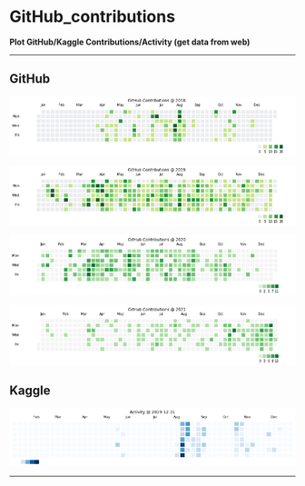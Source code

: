# GitHub_contributions

**Plot GitHub/Kaggle Contributions/Activity (get data from web)**

---

## GitHub

![](./GitHub_Contributions_2018.png)

![](./GitHub_Contributions_2019.png)

![](./GitHub_Contributions_2020.png)

![](./GitHub_Contributions_2021.png)

## Kaggle
![](./Kaggle_Activity_2019.png)

---
